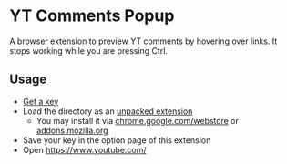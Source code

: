 # YT Comments Popup
A browser extension to preview YT comments by hovering over links.
It stops working while you are pressing Ctrl.

## Usage
- [Get a key](https://developers.google.com/youtube/v3/getting-started)
- Load the directory as an [unpacked extension](https://developer.chrome.com/docs/extensions/mv3/getstarted/#unpacked)
  - You may install it via [chrome.google.com/webstore](https://chrome.google.com/webstore/detail/yt-comments-popup/nopmdjolmipmmecjeedkicioadmmknhk) or [addons.mozilla.org](https://addons.mozilla.org/en-US/firefox/addon/yt-comments-popup/)
- Save your key in the option page of this extension
- Open https://www.youtube.com/
